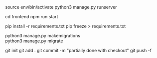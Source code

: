 source env/bin/activate
python3 manage.py runserver 


cd frontend
npm run start




pip install -r requirements.txt 
pip freeze > requirements.txt

python3 manage.py makemigrations    
python3 manage.py migrate 

git init
git add .
git commit -m "partially done with checkout"
git push -f